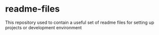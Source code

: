# readme-files
This repository used to contain a useful set of readme files for setting up projects or development environment
